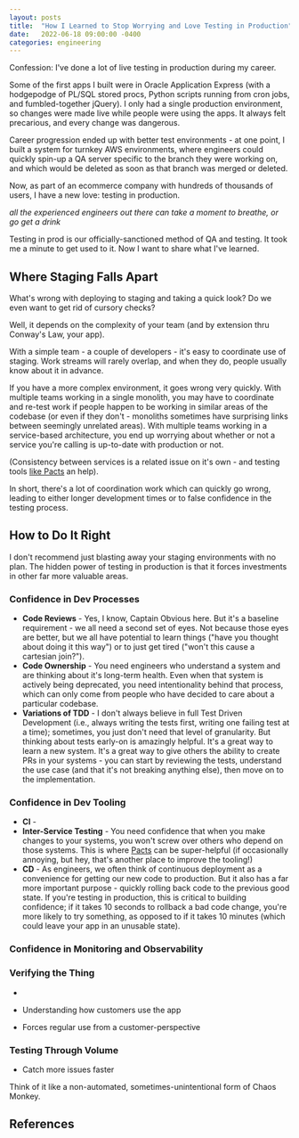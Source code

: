 ```yaml
---
layout: posts
title:  "How I Learned to Stop Worrying and Love Testing in Production"
date:   2022-06-18 09:00:00 -0400
categories: engineering
---
```

Confession: I've done a lot of live testing in production during my career.

Some of the first apps I built were in Oracle Application Express (with a hodgepodge of PL/SQL stored procs,
Python scripts running from cron jobs, and fumbled-together jQuery). I only had a single production environment,
so changes were made live while people were using the apps. It always felt precarious, and every change was dangerous. 

Career progression ended up with better test environments - at one point, I built a system for turnkey AWS environments,
where engineers could quickly spin-up a QA server specific to the branch they were working on, and which would
be deleted as soon as that branch was merged or deleted.

Now, as part of an ecommerce company with hundreds of thousands of users, I have a new love: testing in production. 

_all the experienced engineers out there can take a moment to breathe, or go get a drink_

Testing in prod is our officially-sanctioned method of QA and testing. It took me a minute to get used to it. 
Now I want to share what I've learned.

## Where Staging Falls Apart

What's wrong with deploying to staging and taking a quick look? Do we even want to get rid of cursory checks? 

Well, it depends on the complexity of your team (and by extension thru Conway's Law, your app).

With a simple team - a couple of developers - it's easy to coordinate use of staging. Work streams will rarely overlap,
and when they do, people usually know about it in advance. 

If you have a more complex environment, it goes wrong very quickly. With multiple teams working in a single monolith,
you may have to coordinate and re-test work if people happen to be working in similar areas of the codebase (or even if they don't - 
monoliths sometimes have surprising links between seemingly unrelated areas). With multiple teams working in a service-based architecture,
you end up worrying about whether or not a service you're calling is up-to-date with production or not. 

(Consistency between services is a related issue on it's own - and testing tools [like Pacts](https://multithreaded.stitchfix.com/blog/2015/11/23/consumer-driven-contracts/) an help).

In short, there's a lot of coordination work which can quickly go wrong, leading to either longer development times or to false confidence
in the testing process. 

## How to Do It Right

I don't recommend just blasting away your staging environments with no plan. The hidden power of testing in production is
that it forces investments in other far more valuable areas. 

### Confidence in Dev Processes

* **Code Reviews** - Yes, I know, Captain Obvious here. But it's a baseline requirement - we all need a second set of eyes.
Not because those eyes are better, but we all have potential to learn things ("have you thought about doing it this way")
or to just get tired ("won't this cause a cartesian join?").
* **Code Ownership** - You need engineers who understand a system and are thinking about it's long-term health. Even when
that system is actively being deprecated, you need intentionality behind that process, which can only come from people
who have decided to care about a particular codebase. 
* **Variations of TDD** - I don't always believe in full Test Driven Development (i.e., always writing the tests first,
writing one failing test at a time); sometimes, you just don't need that level of granularity. But thinking about tests
early-on is amazingly helpful. It's a great way to learn a new system. It's a great way to give others the ability to
create PRs in your systems - you can start by reviewing the tests, understand the use case (and that it's not breaking
anything else), then move on to the implementation. 

### Confidence in Dev Tooling

* **CI** - 
* **Inter-Service Testing** - You need confidence that when you make changes to your systems, you won't screw over others who depend on those systems. This is where [Pacts](https://multithreaded.stitchfix.com/blog/2015/11/23/consumer-driven-contracts/) can
be super-helpful (if occasionally annoying, but hey, that's another place to improve the tooling!)
* **CD** - As engineers, we often think of continuous deployment as a convenience for getting our new code to production. But it also
has a far more important purpose - quickly rolling back code to the previous good state. If you're testing in production, this is critical
to building confidence; if it takes 10 seconds to rollback a bad code change, you're more likely to try something, as opposed to if it takes
10 minutes (which could leave your app in an unusable state). 

### Confidence in Monitoring and Observability



### Verifying the Thing

* 

* Understanding how customers use the app
* Forces regular use from a customer-perspective

### Testing Through Volume

* Catch more issues faster

Think of it like a non-automated, sometimes-unintentional form of Chaos Monkey. 


## References
